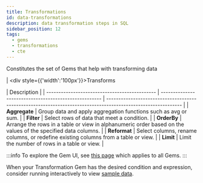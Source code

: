 ```yaml
---
title: Transformations
id: data-transformations
description: data transformation steps in SQL
sidebar_position: 12
tags:
  - gems
  - transformations
  - cte
---
```


Constitutes the set of Gems that help with transforming data

<div class="transformations-gems-table">

| <div style={{'width':'100px'}}>Transforms</div>      | Description                                                                                                   |
| --------------------------------------------- | ----------------------------------------------------- | ------------------------------------------------------------------------------------------------------------- |
|  **Aggregate**                       | Group data and apply aggregation functions such as avg or sum.                                  |
|  **Filter**                            | Select rows of data that meet a condition.                                                                    |
|  **OrderBy**                           | Arrange the rows in a table or view in alphanumeric order based on the values of the specified data columns.  |
|  **Reformat**                         | Select columns, rename columns, or redefine existing columns from a table or view.                            |
|  **Limit**                              | Limit the number of rows in a table or view.                                                              |
</div>



:::info
To explore the Gem UI, see [this page](/docs/concepts/project/gems.md) which applies to all Gems.
:::

When your Transformation Gem has the desired condition and expression, consider running interactively to view [sample data](/docs/low-code-sql/development/interactive-development/data-explorer.md).
